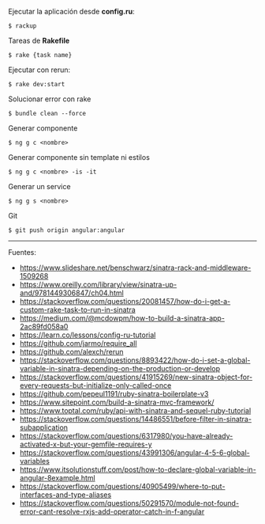 
Ejecutar la aplicación desde <b>config.ru</b>:

    $ rackup

Tareas de <b>Rakefile</b>

    $ rake {task name}

Ejecutar con rerun:

    $ rake dev:start

Solucionar error con rake

    $ bundle clean --force

Generar componente

    $ ng g c <nombre>

Generar componente sin template ni estilos

    $ ng g c <nombre> -is -it

Generar un service

    $ ng g s <nombre>

Git

    $ git push origin angular:angular

---

Fuentes:

+ https://www.slideshare.net/benschwarz/sinatra-rack-and-middleware-1509268
+ https://www.oreilly.com/library/view/sinatra-up-and/9781449306847/ch04.html
+ https://stackoverflow.com/questions/20081457/how-do-i-get-a-custom-rake-task-to-run-in-sinatra
+ https://medium.com/@mcdowpm/how-to-build-a-sinatra-app-2ac89fd058a0
+ https://learn.co/lessons/config-ru-tutorial
+ https://github.com/jarmo/require_all
+ https://github.com/alexch/rerun
+ https://stackoverflow.com/questions/8893422/how-do-i-set-a-global-variable-in-sinatra-depending-on-the-production-or-develop
+ https://stackoverflow.com/questions/41915269/new-sinatra-object-for-every-requests-but-initialize-only-called-once
+ https://github.com/pepeul1191/ruby-sinatra-boilerplate-v3
+ https://www.sitepoint.com/build-a-sinatra-mvc-framework/
+ https://www.toptal.com/ruby/api-with-sinatra-and-sequel-ruby-tutorial
+ https://stackoverflow.com/questions/14486551/before-filter-in-sinatra-subapplication
+ https://stackoverflow.com/questions/6317980/you-have-already-activated-x-but-your-gemfile-requires-y
+ https://stackoverflow.com/questions/43991306/angular-4-5-6-global-variables
+ https://www.itsolutionstuff.com/post/how-to-declare-global-variable-in-angular-8example.html
+ https://stackoverflow.com/questions/40905499/where-to-put-interfaces-and-type-aliases
+ https://stackoverflow.com/questions/50291570/module-not-found-error-cant-resolve-rxjs-add-operator-catch-in-f-angular
